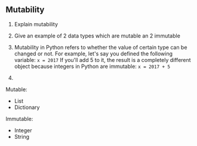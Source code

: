 ## Mutability

1. Explain mutability
2. Give an example of 2 data types which are mutable an 2 immutable

1. Mutability in Python refers to whether the value of certain type can be changed or not.
   For example, let's say you defined the following variable: `x = 2017`
   If you'll add 5 to it, the result is a completely different object because integers in Python are immutable: `x = 2017 + 5`

2.

Mutable:

  * List
  * Dictionary

Immutable:

  * Integer
  * String
